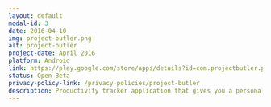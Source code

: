 ```yaml
---
layout: default
modal-id: 3
date: 2016-04-10
img: project-butler.png
alt: project-butler
project-date: April 2016
platform: Android
link: https://play.google.com/store/apps/details?id=com.projectbutler.projectbutler
status: Open Beta
privacy-policy-link: /privacy-policies/project-butler
description: Productivity tracker application that gives you a personal butler to be on top of your everyday activities. Features include&#58; different calendar views (day, week, month), flexible creation of events and time editing (provided a hold-and-drag mechanism), tracker function for each event that works much like a stopwatch would, reporting pages that summarizes in a graph or chart the tracked events and your productivity progress, Google calendar sync, two fully-supported butler themes with graphics and voice, and a convenient widget for handling tasks easily.
---
```


